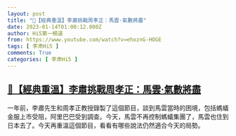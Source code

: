 ```yaml
---
layout: post
title: "🌟【經典重溫】李肅挑戰周孝正：馬雲·氣數將盡"
date: 2023-01-14T01:00:12.000Z
author: Hi5第一頻道
from: https://www.youtube.com/watch?v=ehoznG-HOGE
tags: [ 李肃Hi5 ]
comments: True
categories: [ 李肃Hi5 ]
---
```

<!--1673658012000-->
[🌟【經典重溫】李肅挑戰周孝正：馬雲·氣數將盡](https://www.youtube.com/watch?v=ehoznG-HOGE)
------

<div>
一年前，李肅先生和周孝正教授錄製了這個節目，談到馬雲當時的困境，包括螞蟻金服上市受阻，阿里巴巴受到調查。今天，馬雲不再控制螞蟻集團了，馬雲也住到日本去了。今天再重溫這個節目，看看有哪些說法仍然適合今天的局勢。
</div>
